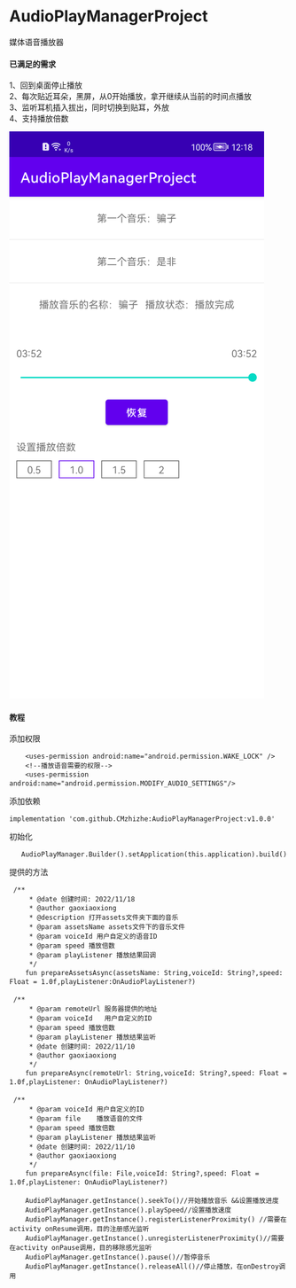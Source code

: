 # AudioPlayManagerProject
媒体语音播放器
#### 已满足的需求
1、回到桌面停止播放
</br>
2、每次贴近耳朵，黑屏，从0开始播放，拿开继续从当前的时间点播放
</br>
3、监听耳机插入拔出，同时切换到贴耳，外放
</br>
4、支持播放倍数
</br>

![图片](https://github.com/CMzhizhe/AudioPlayManagerProject/blob/5f4df2d9f61e351ecdc8dec62e5a057b8aaf526a/img/Screenshot_20221119_121836.png)


#### 教程
添加权限
```
    <uses-permission android:name="android.permission.WAKE_LOCK" />
    <!--播放语音需要的权限-->
    <uses-permission android:name="android.permission.MODIFY_AUDIO_SETTINGS"/>
```
添加依赖
```
implementation 'com.github.CMzhizhe:AudioPlayManagerProject:v1.0.0'
```

初始化
```
   AudioPlayManager.Builder().setApplication(this.application).build()
```

提供的方法
```
 /**
     * @date 创建时间: 2022/11/18
     * @author gaoxiaoxiong
     * @description 打开assets文件夹下面的音乐
     * @param assetsName assets文件下的音乐文件
     * @param voiceId 用户自定义的语音ID
     * @param speed 播放倍数
     * @param playListener 播放结果回调
     */
    fun prepareAssetsAsync(assetsName: String,voiceId: String?,speed: Float = 1.0f,playListener:OnAudioPlayListener?) 

 /**
     * @param remoteUrl 服务器提供的地址
     * @param voiceId   用户自定义的ID
     * @param speed 播放倍数
     * @param playListener 播放结果监听
     * @date 创建时间: 2022/11/10
     * @author gaoxiaoxiong
     */
    fun prepareAsync(remoteUrl: String,voiceId: String?,speed: Float = 1.0f,playListener: OnAudioPlayListener?)

 /**
     * @param voiceId 用户自定义的ID
     * @param file    播放语音的文件
     * @param speed 播放倍数
     * @param playListener 播放结果监听
     * @date 创建时间: 2022/11/10
     * @author gaoxiaoxiong
     */
    fun prepareAsync(file: File,voiceId: String?,speed: Float = 1.0f,playListener: OnAudioPlayListener?)

    AudioPlayManager.getInstance().seekTo()//开始播放音乐 &&设置播放进度
    AudioPlayManager.getInstance().playSpeed//设置播放速度
    AudioPlayManager.getInstance().registerListenerProximity() //需要在activity onResume调用，目的注册感光监听
    AudioPlayManager.getInstance().unregisterListenerProximity()//需要在activity onPause调用，目的移除感光监听
    AudioPlayManager.getInstance().pause()//暂停音乐
    AudioPlayManager.getInstance().releaseAll()//停止播放，在onDestroy调用
```
 

